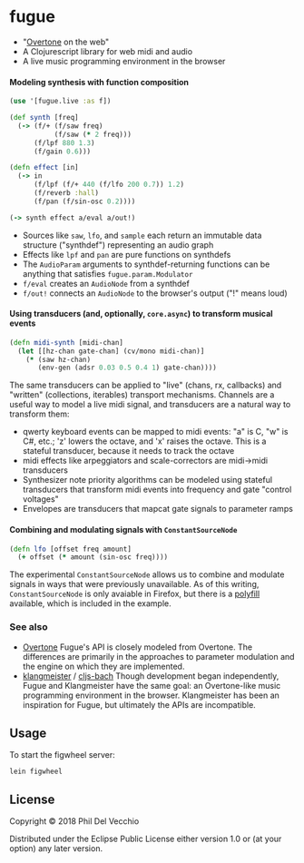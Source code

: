 # fugue

- "[Overtone](https://github.com/overtone/overtone) on the web"
- A Clojurescript library for web midi and audio
- A live music programming environment in the browser

#### Modeling synthesis with function composition
```clojure
(use '[fugue.live :as f])

(def synth [freq]
  (-> (f/+ (f/saw freq)
           (f/saw (* 2 freq)))
      (f/lpf 880 1.3)
      (f/gain 0.6)))

(defn effect [in]
  (-> in
      (f/lpf (f/+ 440 (f/lfo 200 0.7)) 1.2)
      (f/reverb :hall)
      (f/pan (f/sin-osc 0.2))))

(-> synth effect a/eval a/out!)
```
- Sources like `saw`, `lfo`, and `sample` each return an immutable data structure ("synthdef") representing an audio graph
- Effects like `lpf` and `pan` are pure functions on synthdefs
- The `AudioParam` arguments to synthdef-returning functions can be anything that satisfies `fugue.param.Modulator`
- `f/eval` creates an `AudioNode` from a synthdef
- `f/out!` connects an `AudioNode` to the browser's output ("!" means loud)

#### Using transducers (and, optionally, `core.async`) to transform musical events
```clojure
(defn midi-synth [midi-chan]
  (let [[hz-chan gate-chan] (cv/mono midi-chan)]
    (* (saw hz-chan) 
       (env-gen (adsr 0.03 0.5 0.4 1) gate-chan))))
```
The same transducers can be applied to "live" (chans, rx, callbacks) and "written" (collections, iterables) transport mechanisms. Channels are a useful way to model a live midi signal, and transducers are a natural way to transform them:
- qwerty keyboard events can be mapped to midi events: "a" is C, "w" is C#, etc.; 'z' lowers the octave, and 'x' raises the octave. This is a stateful transducer, because it needs to track the octave
- midi effects like arpeggiators and scale-correctors are midi->midi transducers
- Synthesizer note priority algorithms can be modeled using stateful transducers that transform midi events into frequency and gate "control voltages"
- Envelopes are transducers that mapcat gate signals to parameter ramps

#### Combining and modulating signals with `ConstantSourceNode`
```clojure
(defn lfo [offset freq amount]
  (+ offset (* amount (sin-osc freq))))
```
The experimental `ConstantSourceNode` allows us to combine and modulate signals in ways that were previously unavailable. As of this writing, `ConstantSourceNode` is only avaiable in Firefox, but there is a [polyfill](https://github.com/mohayonao/constant-source-node) available, which is included in the example.

### See also

- [Overtone](https://github.com/overtone/overtone)
Fugue's API is closely modeled from Overtone. The differences are primarily in the approaches to parameter modulation and the engine on which they are implemented.
- [klangmeister](https://github.com/ctford/klangmeister) / [cljs-bach](https://github.com/ctford/cljs-bach)
Though development began independently, Fugue and Klangmeister have the same goal: an Overtone-like music programming environment in the browser. Klangmeister has been an inspiration for Fugue, but ultimately the APIs are incompatible.

## Usage

To start the figwheel server:
```
lein figwheel
```

## License

Copyright © 2018 Phil Del Vecchio

Distributed under the Eclipse Public License either version 1.0 or (at
your option) any later version.
